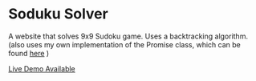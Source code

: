# Soduku Solver


A website that solves 9x9 Sudoku game. Uses a backtracking algorithm. (also uses my own implementation of the Promise class, which can be found [here](https://github.com/https-sam/promise-implementation) )



[Live Demo Available](https://samssudokusolver.netlify.app)
